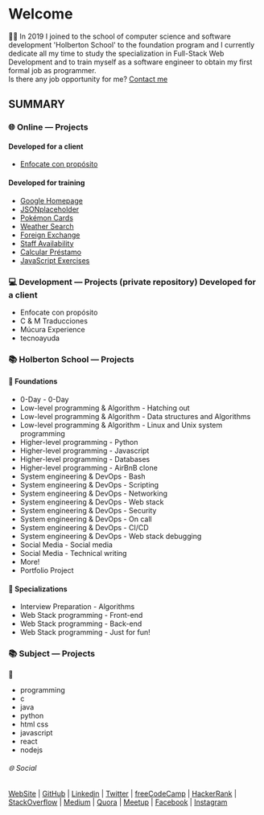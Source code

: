 # Welcome
:man_technologist: In 2019 I joined to the school of computer science and software development 'Holberton School' to the foundation program and I currently dedicate all my time to study the specialization in Full-Stack Web Development and to train myself as a software engineer to obtain my first formal job as programmer.  
Is there any job opportunity for me? [Contact me](https://www.javierandresgp.com)

## SUMMARY

### :globe_with_meridians: Online ― Projects
#### Developed for a client
* [Enfocate con propósito](http://www.enfocateconproposito.org/)
#### Developed for training
* [Google Homepage](https://javierandresgp.github.io/github_pages-google_homepage/)
* [JSONplaceholder](https://javierandresgp.github.io/github_pages-jsonplaceholder/)
* [Pokémon Cards](https://javierandresgp.github.io/github_pages-pokemon_cards/)
* [Weather Search](https://javierandresgp.github.io/github_pages-weather_search/)
* [Foreign Exchange](https://javierandresgp.github.io/github_pages-foreign_exchange/)
* [Staff Availability](https://javierandresgp.github.io/github_pages-staff_availability/)
* [Calcular Préstamo](https://javierandresgp.github.io/github_pages-calcular_prestamo/)
* [JavaScript Exercises](https://javierandresgp.github.io/github_pages-javascript_exercises/)

### :computer: Development ― Projects (private repository) Developed for a client
* Enfocate con propósito
* C & M Traducciones
* Múcura Experience
* tecnoayuda

### :books: Holberton School ― Projects
#### :open_file_folder: Foundations
* 0-Day - 0-Day
* Low-level programming & Algorithm - Hatching out
* Low-level programming & Algorithm - Data structures and Algorithms
* Low-level programming & Algorithm - Linux and Unix system programming
* Higher-level programming - Python
* Higher-level programming - Javascript
* Higher-level programming - Databases
* Higher-level programming - AirBnB clone
* System engineering & DevOps - Bash
* System engineering & DevOps - Scripting
* System engineering & DevOps - Networking
* System engineering & DevOps - Web stack
* System engineering & DevOps - Security
* System engineering & DevOps - On call
* System engineering & DevOps - CI/CD
* System engineering & DevOps - Web stack debugging
* Social Media - Social media
* Social Media - Technical writing
* More!
* Portfolio Project

#### :open_file_folder: Specializations
* Interview Preparation - Algorithms
* Web Stack programming - Front-end
* Web Stack programming - Back-end
* Web Stack programming - Just for fun!

### :books: Subject ― Projects
:open_file_folder:
* programming
* c
* java
* python
* html css
* javascript
* react
* nodejs

###### :globe_with_meridians: Social
[WebSite](https://www.javierandresgp.com)  |  [GitHub](https://github.com/javierandresgp/)  |  [Linkedin](https://www.linkedin.com/in/javierandresgp/)  |  [Twitter](https://twitter.com/javierandresgp0)  |  [freeCodeCamp](https://www.freecodecamp.org/javierandresgp)  |  [HackerRank](https://www.hackerrank.com/javierandresgp)  |  [StackOverflow](https://stackoverflow.com/users/13728583/javierandresgp)  |  [Medium](https://medium.com/@javierandresgp)  |  [Quora](https://es.quora.com/profile/Javier-Andr%C3%A9s-9)  |  [Meetup](https://www.meetup.com/es/members/305321275/)  |  [Facebook](https://www.facebook.com/javierandresgp0/)  |  [Instagram](https://www.instagram.com/javierandresgp/)
